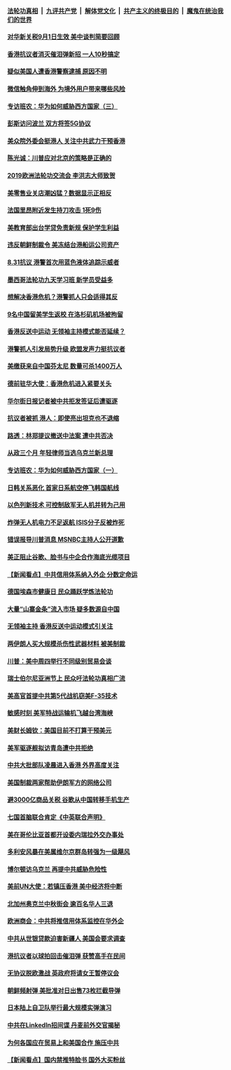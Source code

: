 ####  [法轮功真相](../../../../basic/blob/master/README.md?t=09011439) &nbsp;|&nbsp; [九评共产党](../../../../9ping.md/blob/master/README.md?t=09011439) &nbsp;|&nbsp; [解体党文化](../../../../jtdwh.md/blob/master/README.md?t=09011439)  &nbsp;|&nbsp; [共产主义的终极目的](../../../../gczydzjmd.md/blob/master/README.md?t=09011439) &nbsp;|&nbsp; [魔鬼在统治我们的世界](../../../../mgztzwmdsj.md/blob/master/README.md?t=09011439) 

#### [对华新关税9月1日生效 美中谈判简要回顾](../pages/nsc418/n11491695.md?t=09011439) 

#### [香港抗议者消灭催泪弹新招 一人10秒搞定](../pages/nsc418/n11491556.md?t=09011439) 

#### [疑似美国人遭香港警察逮捕 原因不明](../pages/nsc418/n11491494.md?t=09011439) 

#### [微信触角伸到海外 为境外用户带来哪些风险](../pages/nsc418/n11490896.md?t=09011439) 

#### [专访班农：华为如何威胁西方国家（三）](../pages/nsc418/n11489525.md?t=09011439) 

#### [彭斯访问波兰 双方将签5G协议](../pages/nsc418/n11490899.md?t=09011439) 

#### [美众院外委会挺港人 关注中共武力干预香港](../pages/nsc418/n11491048.md?t=09011439) 

#### [陈光诚：川普应对北京的策略是正确的](../pages/nsc418/n11490888.md?t=09011439) 

#### [2019欧洲法轮功交流会 李洪志大师致贺](../pages/nsc418/n11490613.md?t=09011439) 

#### [美零售业关店潮凶猛？数据显示正相反](../pages/nsc418/n11490743.md?t=09011439) 

#### [法国里昂附近发生持刀攻击 1死9伤](../pages/nsc418/n11490783.md?t=09011439) 

#### [美教育部出台学贷免责新规 保护学生利益](../pages/nsc418/n11490654.md?t=09011439) 

#### [违反朝鲜制裁令 美冻结台港船运公司资产](../pages/nsc418/n11490618.md?t=09011439) 

#### [8.31抗议 港警首次用蓝色液体追踪示威者](../pages/nsc418/n11490594.md?t=09011439) 

#### [墨西哥法轮功九天学习班 新学员受益多](../pages/nsc418/n11481127.md?t=09011439) 

#### [想解决香港危机？港警抓人只会适得其反](../pages/nsc418/n11490330.md?t=09011439) 

#### [9名中国留美学生返校 在洛杉矶机场被拘留](../pages/nsc418/n11490124.md?t=09011439) 

#### [香港反送中运动 无领袖主持模式能否延续？](../pages/nsc418/n11489665.md?t=09011439) 

#### [港警抓人引发局势升级 欧盟发声力挺抗议者](../pages/nsc418/n11489121.md?t=09011439) 

#### [美缴获来自中国芬太尼 数量可杀1400万人](../pages/nsc418/n11488988.md?t=09011439) 

#### [德前驻华大使：香港危机进入紧要关头](../pages/nsc418/n11488823.md?t=09011439) 

#### [华尔街日报记者被中共拒发签证后遭驱逐](../pages/nsc418/n11488484.md?t=09011439) 

#### [抗议者被抓 港人：即使亮出坦克也不退缩](../pages/nsc418/n11488644.md?t=09011439) 

#### [路透：林郑提议撤送中法案 遭中共否决](../pages/nsc418/n11488167.md?t=09011439) 

#### [从政三个月 年轻律师当选乌克兰新总理](../pages/nsc418/n11487957.md?t=09011439) 

#### [专访班农：华为如何威胁西方国家（一）](../pages/nsc418/n11482120.md?t=09011439) 

#### [日韩关系恶化 首家日系航空停飞韩国航线](../pages/nsc418/n11487897.md?t=09011439) 

#### [以色列新技术 可控制敌军无人机并转为己用](../pages/nsc418/n11487958.md?t=09011439) 

#### [炸弹无人机电力不足返航 ISIS分子反被炸死](../pages/nsc418/n11487566.md?t=09011439) 

#### [错误报导川普消息 MSNBC主持人公开道歉](../pages/nsc418/n11486950.md?t=09011439) 

#### [美正阻止谷歌、脸书与中企合作海底光缆项目](../pages/nsc418/n11486613.md?t=09011439) 

#### [【新闻看点】中共信用体系纳入外企 分数定命运](../pages/nsc418/n11486280.md?t=09011439) 

#### [德国埃森市健康日 民众踊跃学炼法轮功](../pages/nsc418/n11485983.md?t=09011439) 

#### [大量“山寨金条”流入市场 疑多数源自中国](../pages/nsc418/n11486338.md?t=09011439) 

#### [无领袖主持 香港反送中运动模式引关注](../pages/nsc418/n11485813.md?t=09011439) 

#### [两伊朗人买大规模杀伤性武器材料 被美制裁](../pages/nsc418/n11486109.md?t=09011439) 

#### [川普：美中周四举行不同级别贸易会谈](../pages/nsc418/n11486192.md?t=09011439) 

#### [瑞士伯尔尼亚洲节上 民众吁法轮功真相广流](../pages/nsc418/n11485459.md?t=09011439) 

#### [美高官首提中共第5代战机窃美F-35技术](../pages/nsc418/n11485603.md?t=09011439) 

#### [敏感时刻 美军特战运输机飞越台湾海峡](../pages/nsc418/n11485388.md?t=09011439) 

#### [美财长姆钦：美国目前不打算干预美元](../pages/nsc418/n11485336.md?t=09011439) 

#### [美军驱逐舰拟访青岛遭中共拒绝](../pages/nsc418/n11485263.md?t=09011439) 

#### [中共大批部队凌晨进入香港 外界高度关注](../pages/nsc418/n11484785.md?t=09011439) 

#### [美国制裁两家帮助伊朗军方的网络公司](../pages/nsc418/n11484255.md?t=09011439) 

#### [避3000亿商品关税 谷歌从中国转移手机生产](../pages/nsc418/n11483996.md?t=09011439) 

#### [七国首脑联合肯定《中英联合声明》](../pages/nsc418/n11484216.md?t=09011439) 

#### [美在哥伦比亚首都开设委内瑞拉外交办事处](../pages/nsc418/n11484224.md?t=09011439) 

#### [多利安风暴在美属维尔京群岛转强为一级飓风](../pages/nsc418/n11484156.md?t=09011439) 

#### [博尔顿访乌克兰 再提中共威胁危险性](../pages/nsc418/n11483700.md?t=09011439) 

#### [美前UN大使：若镇压香港 美中经济将中断](../pages/nsc418/n11483838.md?t=09011439) 

#### [北加州奥克兰中秋街会 逾百名华人三退](../pages/nsc418/n11481538.md?t=09011439) 

#### [欧洲商会：中共将推信用体系监控在华外企](../pages/nsc418/n11482871.md?t=09011439) 

#### [中共从世银贷款迫害新疆人 美国会要求调查](../pages/nsc418/n11483100.md?t=09011439) 

#### [港抗议者以球拍回击催泪弹 获赞高手在民间](../pages/nsc418/n11482973.md?t=09011439) 

#### [无协议脱欧激战 英政府将请女王暂停议会](../pages/nsc418/n11482987.md?t=09011439) 

#### [朝鲜频射弹 美批准对日出售73枚拦截导弹](../pages/nsc418/n11482921.md?t=09011439) 

#### [日本陆上自卫队举行最大规模实弹演习](../pages/nsc418/n11480563.md?t=09011439) 

#### [中共在LinkedIn招间谍 丹麦前外交官揭秘](../pages/nsc418/n11481907.md?t=09011439) 

#### [为何各国应在贸易上和美国合作 施压中共](../pages/nsc418/n11481893.md?t=09011439) 

#### [【新闻看点】国内禁推特脸书 国外大买粉丝](../pages/nsc418/n11481566.md?t=09011439) 

